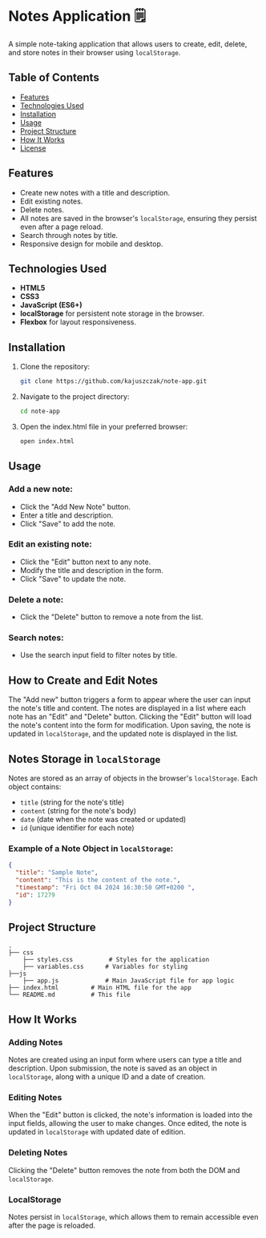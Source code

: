 # Notes Application 🗒️

A simple note-taking application that allows users to create, edit, delete, and store notes in their browser using `localStorage`.

## Table of Contents

- [Features](#features)
- [Technologies Used](#technologies-used)
- [Installation](#installation)
- [Usage](#usage)
- [Project Structure](#project-structure)
- [How It Works](#how-it-works)
- [License](#license)

## Features

- Create new notes with a title and description.
- Edit existing notes.
- Delete notes.
- All notes are saved in the browser's `localStorage`, ensuring they persist even after a page reload.
- Search through notes by title.
- Responsive design for mobile and desktop.

## Technologies Used

- **HTML5**
- **CSS3**
- **JavaScript (ES6+)**
- **localStorage** for persistent note storage in the browser.
- **Flexbox** for layout responsiveness.

## Installation

1. Clone the repository:
   ```bash
   git clone https://github.com/kajuszczak/note-app.git
   ```
2. Navigate to the project directory:
   ```bash
   cd note-app
   ```
3. Open the index.html file in your preferred browser:
   ```bash
   open index.html
   ```

## Usage

### Add a new note:

- Click the "Add New Note" button.
- Enter a title and description.
- Click "Save" to add the note.

### Edit an existing note:

- Click the "Edit" button next to any note.
- Modify the title and description in the form.
- Click "Save" to update the note.

### Delete a note:

- Click the "Delete" button to remove a note from the list.

### Search notes:

- Use the search input field to filter notes by title.

## How to Create and Edit Notes

The "Add new" button triggers a form to appear where the user can input the note's title and content. The notes are displayed in a list where each note has an "Edit" and "Delete" button. Clicking the "Edit" button will load the note's content into the form for modification. Upon saving, the note is updated in `localStorage`, and the updated note is displayed in the list.

## Notes Storage in `localStorage`

Notes are stored as an array of objects in the browser's `localStorage`. Each object contains:

- `title` (string for the note's title)
- `content` (string for the note's body)
- `date` (date when the note was created or updated)
- `id` (unique identifier for each note)

### Example of a Note Object in `localStorage`:

```json
{
  "title": "Sample Note",
  "content": "This is the content of the note.",
  "timestamp": "Fri Oct 04 2024 16:30:50 GMT+0200 ",
  "id": 17279
}
```

## Project Structure
```
.
├── css
    ├── styles.css          # Styles for the application
    ├── variables.css      # Variables for styling
├──js
    ├── app.js             # Main JavaScript file for app logic
├── index.html         # Main HTML file for the app
└── README.md          # This file
```

## How It Works

### Adding Notes
Notes are created using an input form where users can type a title and description. Upon submission, the note is saved as an object in `localStorage`, along with a unique ID and a date of creation.

### Editing Notes
When the "Edit" button is clicked, the note's information is loaded into the input fields, allowing the user to make changes. Once edited, the note is updated in `localStorage` with updated date of edition.

### Deleting Notes
Clicking the "Delete" button removes the note from both the DOM and `localStorage`.

### LocalStorage
Notes persist in `localStorage`, which allows them to remain accessible even after the page is reloaded.
